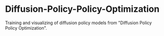 # Diffusion-Policy-Policy-Optimization

Training and visualizing of diffusion policy models from "Diffusion Policy Policy Optimization".


